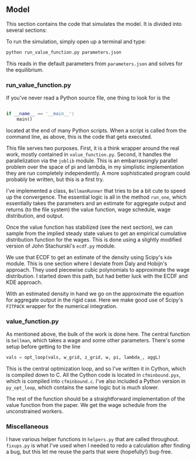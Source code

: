Model
-----

This section contains the code that simulates the model.
It is divided into several sections:

To run the simulation, simply open up a terminal and type:

```bash
python run_value_function.py parameters.json
```

This reads in the default parameters from `parameters.json` and
solves for the equilibrium.

### run_value_function.py

If you've never read a Python source file, one thing to look for is the

```python

if __name__ == '__main__':
    main()
```

located at the end of many Python scripts.  When a script is called from
the command line, as above, this is the code that gets executed.

This file serves two purposes.  First, it is a think wrapper around
the real work, mostly contained in `value_function.py`.
Second, it handles the parallelization via the `joblib` module.
This is an embarrassingly parallel problem over the space of pi and lambda,
in my simplistic implementation they are run completely independently.
A more sophisticated program could probably be written, but this is a
first try.

I've implemented a class, `BellmanRunner` that tries to be a bit cute
to speed up the convergence.  The essential logic is all in the
method `run_one`, which essentially takes the parameters and
an estimate for aggregate output and returns (to the file system)
the value function, wage schedule, wage distribution, and output.

Once the value function has stabilized (see the next section), we can
sample from the implied steady state values to get an empirical cumulative
distribution function for the wages. This is done using a slightly modified
version of John Stachurski's `ecdf.py` module.

We use that ECDF to get an estimate of the density using Scipy's `kde` module.
This is one section where I deviate from Daly and Hobijn's approach.
They used piecewise cubic polynomials to approximate the wage distribution.
I started down this path, but had better luck with the ECDF and KDE approach.

With an estimated density in hand we go on the approximate the equation
for aggregate output in the rigid case.  Here we make good
use of Scipy's `FITPACK` wrapper for the numerical integration.

### value_function.py

As mentioned above, the bulk of the work is done here.
The central function is `bellman`, which takes a wage and some other parameters.
There's some setup before getting to the line

```python
vals = opt_loop(vals, w_grid, z_grid, w, pi, lambda_, aggL)
```

This is the central optimization loop, and so I've written it in Cython,
which is compiled down to C.  All the Cython code is located in
`cfminbound.pyx`, which is compiled into `cfminbound.c`.
I've also included a Python version in `py_opt_loop`,
which contains the same logic but is much slower.

The rest of the function should be a straightforward implementation of the
value function from the paper.  We get the wage schedule from the unconstrained workers.


### Miscellaneous

I have various helper functions in `helpers.py` that are called throughout.
`fixups.py` is what I've used when I needed to redo a calculation after finding
a bug, but this let me reuse the parts that were (hopefully!) bug-free.

